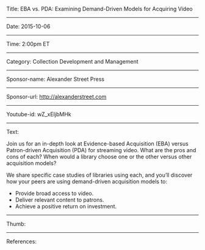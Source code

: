 Title: EBA vs. PDA: Examining Demand-Driven Models for Acquiring Video

----

Date: 2015-10-06

----

Time: 2:00pm ET

----

Category: Collection Development and Management 

----

Sponsor-name: Alexander Street Press

----

Sponsor-url: http://alexanderstreet.com

----

Youtube-id: wZ_xEIjbMHk

----

Text:

Join us for an in-depth look at Evidence-based Acquisition (EBA) versus Patron-driven Acquisition (PDA) for streaming video. What are the pros and cons of each? When would a library choose one or the other versus other acquisition models?

We share specific case studies of libraries using each, and you’ll discover how your peers are using demand-driven acquisition models to:

- Provide broad access to video.
- Deliver relevant content to patrons.
- Achieve a positive return on investment.

----

Thumb:

----

References:
